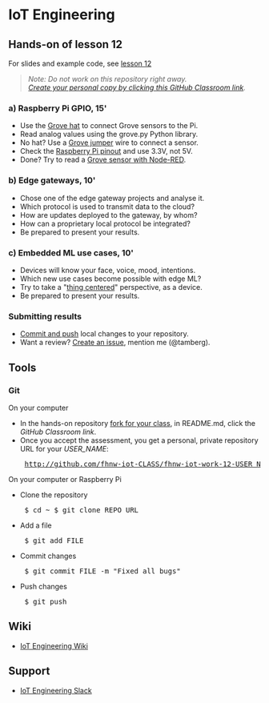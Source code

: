 # IoT Engineering
## Hands-on of lesson 12
For slides and example code, see [lesson 12](../../../fhnw-iot/blob/master/12/README.md)

> *Note: Do not work on this repository right away.*<br/>
> *[Create your personal copy by clicking this GitHub Classroom link](https://classroom.github.com/a/Xi9DARYS).*

### a) Raspberry Pi GPIO, 15'
* Use the [Grove hat](https://github.com/tamberg/fhnw-iot/wiki/Grove-Adapters#grove-base-hat-for-raspberry-pi) to connect Grove sensors to the Pi.
* Read analog values using the grove.py Python library.
* No hat? Use a [Grove jumper](https://github.com/tamberg/fhnw-iot/wiki/Grove-Adapters#grove-jumper-wires) wire to connect a sensor.
* Check the [Raspberry Pi pinout](https://pinout.xyz/pinout/wiringpi) and use 3.3V, not 5V.
* Done? Try to read a [Grove sensor with Node-RED](https://flows.nodered.org/?term=grovepi&type=node&num_pages=1).

### b) Edge gateways, 10'
* Chose one of the edge gateway projects and analyse it.
* Which protocol is used to transmit data to the cloud?
* How are updates deployed to the gateway, by whom?
* How can a proprietary local protocol be integrated?
* Be prepared to present your results.

### c) Embedded ML use cases, 10'
* Devices will know your face, voice, mood, intentions.
* Which new use cases become possible with edge ML?
* Try to take a "[thing centered](https://online-learning.tudelft.nl/courses/thing-centered-design/)" perspective, as a device.
* Be prepared to present your results.

### Submitting results
* [Commit and push](#git) local changes to your repository.
* Want a review? [Create an issue](../../issues/new), mention me (@tamberg).

## Tools
### Git
On your computer
* In the hands-on repository [fork for your class](../../network/members), in README.md, click the _GitHub Classroom link_.
* Once you accept the assessment, you get a personal, private repository URL for your _USER_NAME_:<pre>
http://github.com/fhnw-iot-CLASS/fhnw-iot-work-12-USER_NAME</pre>

On your computer or Raspberry Pi
* Clone the repository<pre>
    $ cd ~
    $ git clone REPO_URL</pre>
* Add a file<pre>
    $ git add FILE</pre>
* Commit changes<pre>
    $ git commit FILE -m "Fixed all bugs"</pre>
* Push changes<pre>
    $ git push</pre>

## Wiki
- [IoT Engineering Wiki](https://github.com/tamberg/fhnw-iot/wiki)

## Support
- [IoT Engineering Slack](https://fhnw-iot.slack.com/)
